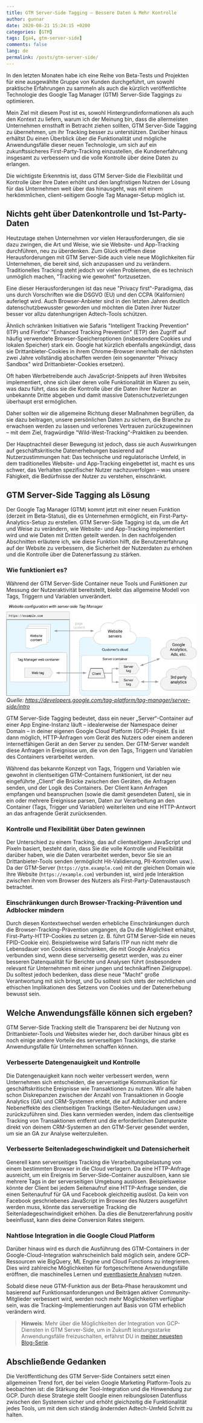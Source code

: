 ```yaml
---
title: GTM Server-Side Tagging – Bessere Daten & Mehr Kontrolle
author: gunnar
date: 2020-08-21 15:24:15 +0200
categories: [GTM]
tags: [ga4, gtm-server-side]
comments: false
lang: de
permalink: /posts/gtm-server-side/
---
```


In den letzten Monaten habe ich eine Reihe von Beta-Tests und Projekten für eine ausgewählte Gruppe von Kunden durchgeführt, um sowohl praktische Erfahrungen zu sammeln als auch die kürzlich veröffentlichte Technologie des Google Tag Manager (GTM) Server-Side Taggings zu optimieren.

Mein Ziel mit diesem Post ist es, sowohl Hintergrundinformationen als auch den Kontext zu liefern, warum ich der Meinung bin, dass die allermeisten Unternehmen ernsthaft in Betracht ziehen sollten, GTM Server-Side Tagging zu übernehmen, um ihr Tracking besser zu unterstützen. Darüber hinaus erhältst Du einen Überblick über die Funktionalität und mögliche Anwendungsfälle dieser neuen Technologie, um sich auf ein zukunftssicheres First-Party-Tracking einzustellen, die Kundenerfahrung insgesamt zu verbessern und die volle Kontrolle über deine Daten zu erlangen.

Die wichtigste Erkenntnis ist, dass GTM Server-Side die Flexibilität und Kontrolle über Ihre Daten erhöht und den langfristigen Nutzen der Lösung für das Unternehmen weit über das hinausgeht, was mit einem herkömmlichen, client-seitigem Google Tag Manager-Setup möglich ist.

## Nichts geht über Datenkontrolle und 1st-Party-Daten

Heutzutage stehen Unternehmen vor vielen Herausforderungen, die sie dazu zwingen, die Art und Weise, wie sie Website- und App-Tracking durchführen, neu zu überdenken. Zum Glück eröffnen diese Herausforderungen mit GTM Server-Side auch viele neue Möglichkeiten für Unternehmen, die bereit sind, sich anzupassen und zu verändern. Traditionelles Tracking steht jedoch vor vielen Problemen, die es technisch unmöglich machen, "Tracking wie gewohnt" fortzusetzen.

Eine dieser Herausforderungen ist das neue "Privacy first"-Paradigma, das uns durch Vorschriften wie die DSGVO (EU) und den CCPA (Kalifornien) auferlegt wird. Auch Browser-Anbieter sind in den letzten Jahren deutlich datenschutzbewusster geworden und möchten die Daten ihrer Nutzer besser vor allzu datenhungrigen Adtech-Tools schützen.

Ähnlich schränken Initiativen wie Safaris "Intelligent Tracking Prevention" (ITP) und Firefox' "Enhanced Tracking Prevention" (ETP) den Zugriff auf häufig verwendete Browser-Speicheroptionen (insbesondere Cookies und lokalen Speicher) stark ein. Google hat kürzlich ebenfalls angekündigt, dass sie Drittanbieter-Cookies in ihrem Chrome-Browser innerhalb der nächsten zwei Jahre vollständig abschaffen werden (ein sogenannter "Privacy Sandbox" wird Drittanbieter-Cookies ersetzen).

Oft haben Werbetreibende auch JavaScript-Snippets auf ihren Websites implementiert, ohne sich über deren volle Funktionalität im Klaren zu sein, was dazu führt, dass sie die Kontrolle über die Daten ihrer Nutzer an unbekannte Dritte abgeben und damit massive Datenschutzverletzungen überhaupt erst ermöglichen.

Daher sollten wir die allgemeine Richtung dieser Maßnahmen begrüßen, da sie dazu beitragen, unsere persönlichen Daten zu sichern, die Branche zu erwachsen werden zu lassen und verlorenes Vertrauen zurückzugewinnen – mit dem Ziel, fragwürdige "Wild-West-Tracking"-Praktiken zu beenden.

Der Hauptnachteil dieser Bewegung ist jedoch, dass sie auch Auswirkungen auf geschäftskritische Datenerhebungen basierend auf Nutzerzustimmungen hat: Das technische und regulatorische Umfeld, in dem traditionelles Website- und App-Tracking eingebettet ist, macht es uns schwer, das Verhalten spezifischer Nutzer nachzuverfolgen – was unsere Fähigkeit, die Bedürfnisse der Nutzer zu verstehen, einschränkt.

## GTM Server-Side Tagging als Lösung

Der Google Tag Manager (GTM) kommt jetzt mit einer neuen Funktion (derzeit im Beta-Status), die es Unternehmen ermöglicht, ein First-Party-Analytics-Setup zu erstellen. GTM Server-Side Tagging ist da, um die Art und Weise zu verändern, wie Website- und App-Tracking implementiert wird und wie Daten mit Dritten geteilt werden. In den nachfolgenden Abschnitten erläutere ich, wie diese Funktion hilft, die Benutzererfahrung auf der Website zu verbessern, die Sicherheit der Nutzerdaten zu erhöhen und die Kontrolle über die Datenerfassung zu stärken.

### Wie funktioniert es?

Während der GTM Server-Side Container neue Tools und Funktionen zur Messung der Nutzeraktivität bereitstellt, bleibt das allgemeine Modell von Tags, Triggern und Variablen unverändert.

![gtm-server-side-architecture](/assets/img/gtm-server-side/server-side-tagging.png)
_Quelle: https://developers.google.com/tag-platform/tag-manager/server-side/intro_

GTM Server-Side Tagging bedeutet, dass ein neuer „Server“-Container auf einer App Engine-Instanz läuft – idealerweise der Namespace deiner Domain – in deiner eigenen Google Cloud Platform (GCP)-Projekt. Es ist dann möglich, HTTP-Anfragen vom Gerät des Nutzers oder einem anderen internetfähigen Gerät an den Server zu senden. Der GTM-Server wandelt diese Anfragen in Ereignisse um, die von den Tags, Triggern und Variablen des Containers verarbeitet werden.

Während das bekannte Konzept von Tags, Triggern und Variablen wie gewohnt in clientseitigen GTM-Containern funktioniert, ist der neu eingeführte „Client“ die Brücke zwischen den Geräten, die Anfragen senden, und der Logik des Containers. Der Client kann Anfragen empfangen und beanspruchen (sowie die damit gesendeten Daten), sie in ein oder mehrere Ereignisse parsen, Daten zur Verarbeitung an den Container (Tags, Trigger und Variablen) weiterleiten und eine HTTP-Antwort an das anfragende Gerät zurücksenden.

### Kontrolle und Flexibilität über Daten gewinnen

Der Unterschied zu einem Tracking, das auf clientseitigem JavaScript und Pixeln basiert, besteht darin, dass Sie die volle Kontrolle und Flexibilität darüber haben, wie die Daten verarbeitet werden, bevor Sie sie an Drittanbieter-Tools senden (ermöglicht Hit-Validierung, PII-Kontrollen usw.). Da der GTM-Server (`https://gtm.example.com`) mit der gleichen Domain wie Ihre Website (`https://example.com`) verbunden ist, wird jede Interaktion zwischen ihnen vom Browser des Nutzers als First-Party-Datenaustausch betrachtet.

### Einschränkungen durch Browser-Tracking-Prävention und Adblocker mindern

Durch diesen Kontextwechsel werden erhebliche Einschränkungen durch die Browser-Tracking-Prävention umgangen, da Du die Möglichkeit erhältst, First-Party-HTTP-Cookies zu setzen (z. B. führt GTM Server-Side ein neues FPID-Cookie ein). Beispielsweise wird Safaris ITP nun nicht mehr die Lebensdauer von Cookies einschränken, die mit Google Analytics verbunden sind, wenn diese serverseitig gesetzt werden, was zu einer besseren Datenqualität für Berichte und Analysen führt (insbesondere relevant für Unternehmen mit einer jungen und technikaffinen Zielgruppe). Du solltest jedoch bedenken, dass diese neue "Macht" große Verantwortung mit sich bringt, und Du solltest sich stets der rechtlichen und ethischen Implikationen des Setzens von Cookies und der Datenerhebung bewusst sein.

## Welche Anwendungsfälle können sich ergeben?

GTM Server-Side Tracking stellt die Transparenz bei der Nutzung von Drittanbieter-Tools und Websites wieder her, doch darüber hinaus gibt es noch einige andere Vorteile des serverseitigen Trackings, die starke Anwendungsfälle für Unternehmen schaffen können.

### Verbesserte Datengenauigkeit und Kontrolle

Die Datengenauigkeit kann noch weiter verbessert werden, wenn Unternehmen sich entscheiden, die serverseitige Kommunikation für geschäftskritische Ereignisse wie Transaktionen zu nutzen. Wir alle haben schon Diskrepanzen zwischen der Anzahl von Transaktionen in Google Analytics (GA) und CRM-Systemen erlebt, die auf Adblocker und andere Nebeneffekte des clientseitigen Trackings (Seiten-Neuladungen usw.) zurückzuführen sind. Dies kann vermieden werden, indem das clientseitige Tracking von Transaktionen entfernt und die erforderlichen Datenpunkte direkt von deinem CRM-Systemen an den GTM-Server gesendet werden, um sie an GA zur Analyse weiterzuleiten.

### Verbesserte Seitenladegeschwindigkeit und Datensicherheit

Generell kann serverseitiges Tracking die Verarbeitungsbelastung von einem bestimmten Browser in die Cloud verlagern. Da eine HTTP-Anfrage ausreicht, um ein Ereignis im Server-Side-Container auszulösen, kann sie mehrere Tags in der serverseitigen Umgebung auslösen. Beispielsweise könnte der Client bei jedem Seitenaufruf eine HTTP-Anfrage senden, die einen Seitenaufruf für GA und Facebook gleichzeitig auslöst. Da kein von Facebook geschriebenes JavaScript im Browser des Nutzers ausgeführt werden muss, könnte das serverseitige Tracking die Seitenladegeschwindigkeit erhöhen. Da dies die Benutzererfahrung positiv beeinflusst, kann dies deine Conversion Rates steigern.

### Nahtlose Integration in die Google Cloud Platform

Darüber hinaus wird es durch die Ausführung des GTM-Containers in der Google-Cloud-Integration wahrscheinlich bald möglich sein, andere GCP-Ressourcen wie BigQuery, ML Engine und Cloud Functions zu integrieren. Dies wird zahlreiche Möglichkeiten für fortgeschrittene Anwendungsfälle eröffnen, die maschinelles Lernen und [eventbasierte Analysen](https://gunnargriese.com/posts/ga4-the-cdp-you-didnt-know-you-had/) nutzen.

Sobald diese neue GTM-Funktion aus der Beta-Phase herauskommt und basierend auf Funktionsanforderungen und Beiträgen aktiver Community-Mitglieder verbessert wird, werden noch mehr Möglichkeiten verfügbar sein, was die Tracking-Implementierungen auf Basis von GTM erheblich verändern wird.

> **Hinweis**: Mehr über die Möglichkeiten der Integration von GCP-Diensten in GTM Server-Side, um in Zukunft leistungsstarke Anwendungsfälle freizuschalten, erfährst DU in [meiner neuesten Blog-Serie](https://gunnargriese.com/posts/gtm-server-side-firestore-integrations/).

## Abschließende Gedanken

Die Veröffentlichung des GTM Server-Side Containers setzt einen allgemeinen Trend fort, der bei vielen Google Marketing Platform-Tools zu beobachten ist: die Stärkung der Tool-Integration und die Hinwendung zur GCP. Durch diese Strategie stellt Google einen reibungslosen Datenfluss zwischen den Systemen sicher und erhöht gleichzeitig die Funktionalität jedes Tools, um mit dem sich ständig ändernden Adtech-Umfeld Schritt zu halten.
